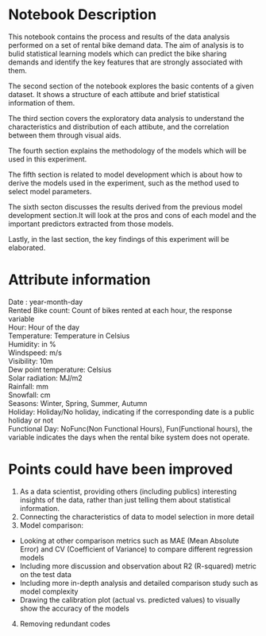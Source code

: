 # Notebook Description

This notebook contains the process and results of the data analysis performed on a set of rental bike demand data. The aim of analysis is to bulid statistical learning models which can predict the bike sharing demands and identify the key features that are strongly associated with them.

The second section of the notebook explores the basic contents of a given dataset. It shows a structure of each attibute and brief statistical information of them.

The third section covers the exploratory data analysis to understand the characteristics and distribution of each attibute, and the correlation between them through visual aids.

The fourth section explains the methodology of the models which will be used in this experiment.

The fifth section is related to model development which is about how to derive the models used in the experiment, such as the method used to select model parameters.

The sixth secton discusses the results derived from the previous model development section.It will look at the pros and cons of each model and the important predictors extracted from those models.

Lastly, in the last section, the key findings of this experiment will be elaborated.


# Attribute information

Date : year-month-day <br>
Rented Bike count: Count of bikes rented at each hour, the response variable <br>
Hour: Hour of the day <br>
Temperature: Temperature in Celsius <br>
Humidity: in % <br>
Windspeed: m/s <br>
Visibility: 10m <br>
Dew point temperature: Celsius <br>
Solar radiation: MJ/m2 <br>
Rainfall: mm <br>
Snowfall: cm <br>
Seasons: Winter, Spring, Summer, Autumn <br>
Holiday: Holiday/No holiday, indicating if the corresponding date is a public holiday or not <br>
Functional Day: NoFunc(Non Functional Hours), Fun(Functional hours), the variable indicates the days when the rental bike system does not operate. <br>

# Points could have been improved
1. As a data scientist, providing others (including publics) interesting insights of the data, rather than just telling them about statistical information.
2. Connecting the characteristics of data to model selection in more detail
3. Model comparison: 
* Looking at other comparison metrics such as MAE (Mean Absolute Error) and CV (Coefficient of Variance) to compare different regression models 
* Including more discussion and observation about R2 (R-squared) metric on the test data
* Including more in-depth analysis and detailed comparison study such as model complexity
* Drawing the calibration plot (actual vs. predicted values) to visually show the accuracy of the models
4. Removing redundant codes
